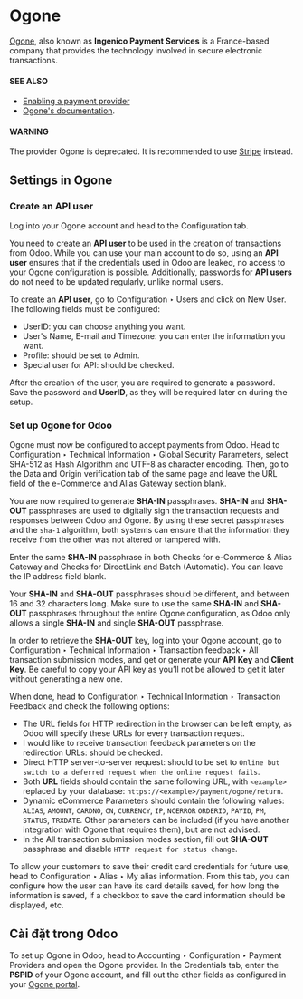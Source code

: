 # Ogone

[Ogone](https://www.ingenico.com/), also known as **Ingenico Payment Services** is a France-based
company that provides the technology involved in secure electronic transactions.

#### SEE ALSO
- [Enabling a payment provider](./#payment-providers-add-new)
- [Ogone's documentation](https://epayments-support.ingenico.com/get-started/).

#### WARNING
The provider Ogone is deprecated. It is recommended to use [Stripe](stripe.md) instead.

## Settings in Ogone

### Create an API user

Log into your Ogone account and head to the Configuration tab.

You need to create an **API user** to be used in the creation of transactions from Odoo. While you
can use your main account to do so, using an **API user** ensures that if the credentials used in
Odoo are leaked, no access to your Ogone configuration is possible. Additionally, passwords for
**API users** do not need to be updated regularly, unlike normal users.

To create an **API user**, go to Configuration ‣ Users and click on
New User. The following fields must be configured:

<a id="ogone-ogone"></a>
- UserID: you can choose anything you want.
- User's Name, E-mail and Timezone: you can enter the information you want.
- Profile: should be set to Admin.
- Special user for API: should be checked.

After the creation of the user, you are required to generate a password. Save the password and
**UserID**, as they will be required later on during the setup.

### Set up Ogone for Odoo

Ogone must now be configured to accept payments from Odoo. Head to Configuration ‣
Technical Information ‣ Global Security Parameters, select SHA-512 as
Hash Algorithm and UTF-8 as character encoding. Then, go to the
Data and Origin verification tab of the same page and leave the URL field of the
e-Commerce and Alias Gateway section blank.

You are now required to generate **SHA-IN** passphrases. **SHA-IN** and **SHA-OUT** passphrases are
used to digitally sign the transaction requests and responses between Odoo and Ogone. By using these
secret passphrases and the `sha-1` algorithm, both systems can ensure that the information they
receive from the other was not altered or tampered with.

Enter the same **SHA-IN** passphrase in both Checks for e-Commerce & Alias Gateway and
Checks for DirectLink and Batch (Automatic). You can leave the IP address field blank.

Your **SHA-IN** and **SHA-OUT** passphrases should be different, and between 16 and 32 characters
long. Make sure to use the same **SHA-IN** and **SHA-OUT** passphrases throughout the entire Ogone
configuration, as Odoo only allows a single **SHA-IN** and single **SHA-OUT** passphrase.

In order to retrieve the **SHA-OUT** key, log into your Ogone account, go to
Configuration ‣ Technical Information ‣ Transaction feedback ‣ All
transaction submission modes, and get or generate your **API Key** and **Client Key**. Be careful
to copy your API key as you’ll not be allowed to get it later without generating a new one.

When done, head to Configuration ‣ Technical Information ‣ Transaction Feedback
and check the following options:

- The URL fields for HTTP redirection in the browser can be left empty, as
  Odoo will specify these URLs for every transaction request.
- I would like to receive transaction feedback parameters on the redirection URLs:
  should be checked.
- Direct HTTP server-to-server request: should to be set to `Online but switch to a
  deferred request when the online request fails`.
- Both **URL** fields should contain the same following URL, with `<example>` replaced by your
  database: `https://<example>/payment/ogone/return`.
- Dynamic eCommerce Parameters should contain the following values: `ALIAS`, `AMOUNT`,
  `CARDNO`, `CN`, `CURRENCY`, `IP`, `NCERROR` `ORDERID`, `PAYID`, `PM`, `STATUS`, `TRXDATE`. Other
  parameters can be included (if you have another integration with Ogone that requires them), but
  are not advised.
- In the All transaction submission modes section, fill out **SHA-OUT** passphrase and
  disable `HTTP request for status change`.

To allow your customers to save their credit card credentials for future use, head to
Configuration ‣ Alias ‣ My alias information. From this tab, you can configure
how the user can have its card details saved, for how long the information is saved, if a checkbox
to save the card information should be displayed, etc.

## Cài đặt trong Odoo

To set up Ogone in Odoo, head to Accounting ‣ Configuration ‣ Payment Providers
and open the Ogone provider. In the Credentials tab, enter the **PSPID** of your Ogone
account, and fill out the other fields as configured in your [Ogone portal](#ogone-ogone).
